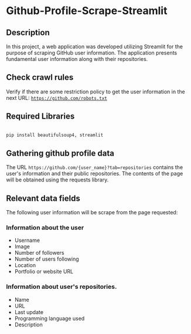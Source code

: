 # Github-Profile-Scrape-Streamlit

## Description
In this project, a web application was developed utilizing Streamlit for the purpose of scraping GitHub user information. The application presents fundamental user information along with their repositories.

## Check crawl rules
Verify if there are some restriction policy to get the user information in the next URL: <code>https://github.com/robots.txt</code>

## Required Libraries
```python

pip install beautifulsoup4, streamlit

```

## Gathering github profile data

<p>The URL <code>https://github.com/{user_name}?tab=repositories</code> contains the user's information and their public repositories. The contents of the page will be obtained using the requests library.</p>

## Relevant data fields
The following user information will be scrape from the page requested:
### Information about the user
- Username
- Image
- Number of followers
- Number of users following
- Location
- Portfolio or website URL
### Information about user's repositories.
- Name
- URL
- Last update
- Programming language used
- Description


